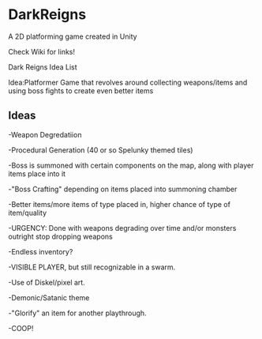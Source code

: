 # DarkReigns
A 2D platforming game created in Unity

Check Wiki for links!

Dark Reigns Idea List

Idea:Platformer Game that revolves around collecting weapons/items and using boss fights to create even better items

Ideas
--------------------
-Weapon Degredatiion

-Procedural Generation (40 or so Spelunky themed tiles)

-Boss is summoned with certain components on the map, along with player items place into it

-"Boss Crafting" depending on items placed into summoning chamber

-Better items/more items of type placed in, higher chance of type of item/quality

-URGENCY: Done with weapons degrading over time and/or monsters outright stop dropping weapons

-Endless inventory?

-VISIBLE PLAYER, but still recognizable in a swarm.

-Use of Diskel/pixel art. 

-Demonic/Satanic theme

-"Glorify" an item for another playthrough.

-COOP!
